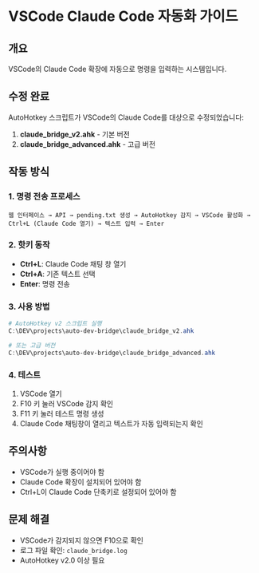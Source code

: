 # VSCode Claude Code 자동화 가이드

## 개요
VSCode의 Claude Code 확장에 자동으로 명령을 입력하는 시스템입니다.

## 수정 완료
AutoHotkey 스크립트가 VSCode의 Claude Code를 대상으로 수정되었습니다:

1. **claude_bridge_v2.ahk** - 기본 버전
2. **claude_bridge_advanced.ahk** - 고급 버전

## 작동 방식

### 1. 명령 전송 프로세스
```
웹 인터페이스 → API → pending.txt 생성 → AutoHotkey 감지 → VSCode 활성화 → Ctrl+L (Claude Code 열기) → 텍스트 입력 → Enter
```

### 2. 핫키 동작
- **Ctrl+L**: Claude Code 채팅 창 열기
- **Ctrl+A**: 기존 텍스트 선택
- **Enter**: 명령 전송

### 3. 사용 방법
```powershell
# AutoHotkey v2 스크립트 실행
C:\DEV\projects\auto-dev-bridge\claude_bridge_v2.ahk

# 또는 고급 버전
C:\DEV\projects\auto-dev-bridge\claude_bridge_advanced.ahk
```

### 4. 테스트
1. VSCode 열기
2. F10 키 눌러 VSCode 감지 확인
3. F11 키 눌러 테스트 명령 생성
4. Claude Code 채팅창이 열리고 텍스트가 자동 입력되는지 확인

## 주의사항
- VSCode가 실행 중이어야 함
- Claude Code 확장이 설치되어 있어야 함
- Ctrl+L이 Claude Code 단축키로 설정되어 있어야 함

## 문제 해결
- VSCode가 감지되지 않으면 F10으로 확인
- 로그 파일 확인: `claude_bridge.log`
- AutoHotkey v2.0 이상 필요